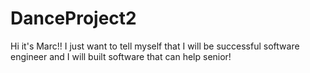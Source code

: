 # DanceProject2
Hi it's Marc!! 
I just want to tell myself that I will be successful software engineer and I will built software that can help senior! 
